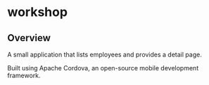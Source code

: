 # workshop

## Overview
A small application that lists employees and provides a detail page.

Built using Apache Cordova, an open-source mobile development framework.
